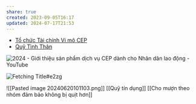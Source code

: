```yaml
---
share: true
created: 2023-09-05T16:17
updated: 2024-07-17T21:53
---
```

- [Tổ chức Tài chính Vi mô CEP](https://cep.org.vn/ "Tổ chức Tài chính Vi mô CEP") 
- [Quỹ Tình Thân](https://www.facebook.com/profile.php?id=100077601589557&v=timeline&lst=100038413598261%3A100077601589557%3A1684514892&eav=AfZ-gv2lqyQB0Aq69YPKH02KBMzxO_jh4u9moWoAnA8pDhYcwmMc0rLzR_dOt0o4jOQ&refid=17&paipv=0 "Facebook")

![2024 - Giới thiệu sản phẩm dịch vụ CEP dành cho Nhân dân lao động - YouTube](https://www.youtube.com/watch?v=6DSN40IRjYE)

![Fetching Title#e2zg](https://www.youtube.com/watch?v=cSImIy8wKkc)

![[Pasted image 20240620101103.png]]
[[Quỹ tín dụng]]
[[Cho mượn theo nhóm đảm bảo không bị quịt hơn]]